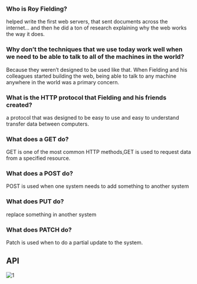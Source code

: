 ### Who is Roy Fielding?
helped write the first web servers, that sent documents across the internet… and then he did a ton of research explaining why the web works the way it does.
### Why don’t the techniques that we use today work well when we need to be able to talk to all of the machines in the world?
Because they weren’t designed to be used like that. When Fielding and his colleagues started building the web, being able to talk to any machine anywhere in the world was a primary concern.
### What is the HTTP protocol that Fielding and his friends created?
a protocol that was designed to be easy to use and easy to understand transfer data between computers.
### What does a GET do?
GET is one of the most common HTTP methods,GET is used to request data from a specified resource.
### What does a POST do?
POST is used when one system needs to add something to another system
### What does PUT do?
replace something in another system
### What does PATCH do?
Patch is used when to do a partial update to the system.
## API
![1](https://www.cleveroad.com/images/article-previews/40ca78a7a9db7adfb6bb861fc6b8910ae2ef4bb79f5508007d166f01df5c1038.png)